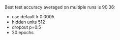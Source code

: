 Best test accuracy averaged on multiple runs is 90.36:
* use default lr 0.0005.
* hidden units 512
* dropout p=0.5
* 20 epochs
